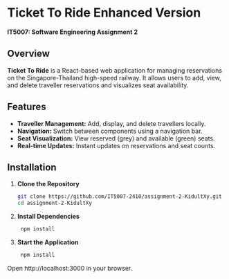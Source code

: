 <!-- # IT5007 Tutorial Setup and Submission

* Attach shell to the container on VSCode and work on your tutorial from /home/it5007/
```
cd /home/it5007/
```
* $```git clone <your github classroom repository url>```
* Once you are done with the changes to the code base, add node_modules to .gitignore, but ensure package.json reflects all packages you installed additionally.
* Make sure you commit your changes to the repository using the command:
  - $```git commit -am "answer to T3"```

## IT5007 Tutorial Submission
 * When pushing a change to remote repository, you will be asked for your github username and password. Recently, github has replaced passwords with personal access tokens. To generate a personal access token, follow the instructions in this link: https://docs.github.com/en/authentication/keeping-your-account-and-data-secure/creating-a-personal-access-token.
 * ```$git push```
 * If you are coding in a branch use the following command instead: ```$git push -u origin <mybranchname>``` -->


# Ticket To Ride Enhanced Version

**IT5007: Software Engineering Assignment 2**  

## Overview

**Ticket To Ride** is a React-based web application for managing reservations on the Singapore-Thailand high-speed railway. It allows users to add, view, and delete traveller reservations and visualizes seat availability.

## Features

- **Traveller Management:** Add, display, and delete travellers locally.
- **Navigation:** Switch between components using a navigation bar.
- **Seat Visualization:** View reserved (grey) and available (green) seats.
- **Real-time Updates:** Instant updates on reservations and seat counts.

## Installation

1. **Clone the Repository**
   ```bash
   git clone https://github.com/IT5007-2410/assignment-2-KidultXy.git
   cd assignment-2-KidultXy
   ```
2. **Install Dependencies**

   ```bash
    npm install
   ```

3. **Start the Application**
   ```bash
    npm install
   ```

Open http://localhost:3000 in your browser.